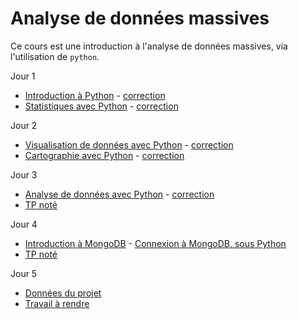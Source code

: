# Analyse de données massives

Ce cours est une introduction à l'analyse de données massives, via l'utilisation de `python`.

Jour 1
- [Introduction à Python](seance1-intro.html) - [correction](seance1-correction.html)
- [Statistiques avec Python](seance2-stats.html) - [correction](seance2-correction.html)

Jour 2
- [Visualisation de données avec Python](seance3-visualisation.html) - [correction](seance3-correction.html)
- [Cartographie avec Python](seance4-cartographie.html) - [correction](seance4-correction.html)

Jour 3
- [Analyse de données avec Python](seance5-analyse.html) - [correction](seance5-correction.html)
- [TP noté](tpnote1.html)

Jour 4
- [Introduction à MongoDB](seance6-slides.html) - [Connexion à MongoDB, sous Python](seance6-mongodb.html)
- [TP noté]()

Jour 5
- [Données du projet]()
- [Travail à rendre]()

